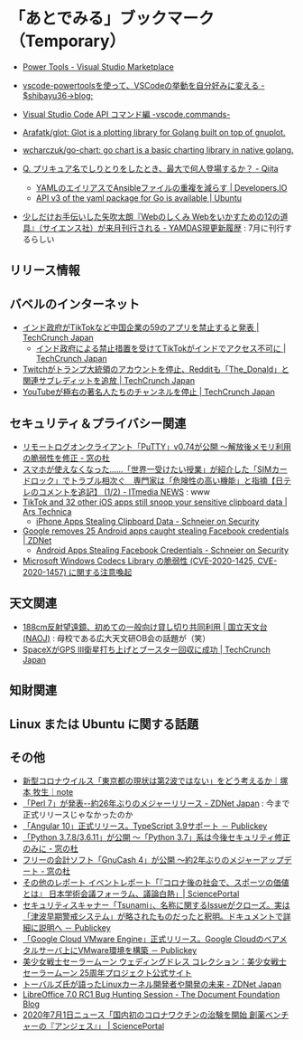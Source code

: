 # 「あとでみる」ブックマーク（Temporary）

- [Power Tools - Visual Studio Marketplace](https://marketplace.visualstudio.com/items?itemName=ego-digital.vscode-powertools)
- [vscode-powertoolsを使って、VSCodeの挙動を自分好みに変える - $shibayu36->blog;](https://blog.shibayu36.org/entry/2019/12/02/193000)
- [Visual Studio Code API コマンド編 -vscode.commands-](https://clickan.click/vscode-command/)

- [Arafatk/glot: Glot is a plotting library for Golang built on top of gnuplot.](https://github.com/arafatk/glot)
- [wcharczuk/go-chart: go chart is a basic charting library in native golang.](https://github.com/wcharczuk/go-chart)

- [Q. プリキュア名でしりとりをしたとき、最大で何人登場するか？ - Qiita](https://qiita.com/Hokkaidosm/items/5c5fbd5a1535d1fd239f)
    - [YAMLのエイリアスでAnsibleファイルの重複を減らす | Developers.IO](https://dev.classmethod.jp/articles/refactoring_ansible_yaml_using_alias_and_anchor/)
    - [API v3 of the yaml package for Go is available | Ubuntu](https://ubuntu.com/blog/api-v3-of-the-yaml-package-for-go-is-available)

- [少しだけお手伝いした矢吹太朗『Webのしくみ Webをいかすための12の道具』（サイエンス社）が来月刊行される - YAMDAS現更新履歴](https://yamdas.hatenablog.com/entry/20200618/web-no-shikumi) : 7月に刊行するらしい


## リリース情報


## バベルのインターネット

- [インド政府がTikTokなど中国企業の59のアプリを禁止すると発表  |  TechCrunch Japan](https://jp.techcrunch.com/2020/06/30/2020-06-29-india-bans-tiktok-dozens-of-other-chinese-apps/)
    - [インド政府による禁止措置を受けてTikTokがインドでアクセス不可に  |  TechCrunch Japan](https://jp.techcrunch.com/2020/07/01/2020-06-30-tiktok-goes-down-in-india-its-biggest-overseas-market/)
- [Twitchがトランプ大統領のアカウントを停止、Redditも「The_Donald」と関連サブレディットを追放  |  TechCrunch Japan](https://jp.techcrunch.com/2020/06/30/2020-06-29-trump-suspended-from-twitch-as-reddit-bans-the-the_donald-and-additional-subreddits/)
- [YouTubeが極右の著名人たちのチャンネルを停止  |  TechCrunch Japan](https://jp.techcrunch.com/2020/06/30/2020-06-29-youtube-ban-stefan-molyneux-david-duke-white-nationalism/)

## セキュリティ＆プライバシー関連

- [リモートログオンクライアント「PuTTY」v0.74が公開 ～解放後メモリ利用の脆弱性を修正 - 窓の杜](https://forest.watch.impress.co.jp/docs/news/1262056.html)
- [スマホが使えなくなった……「世界一受けたい授業」が紹介した「SIMカードロック」でトラブル相次ぐ　専門家は「危険性の高い機能」と指摘【日テレのコメントを追記】 (1/2) - ITmedia NEWS](https://www.itmedia.co.jp/news/articles/2006/29/news092.html) : www
- [TikTok and 32 other iOS apps still snoop your sensitive clipboard data | Ars Technica](https://arstechnica.com/gadgets/2020/06/tiktok-and-53-other-ios-apps-still-snoop-your-sensitive-clipboard-data/)
    - [iPhone Apps Stealing Clipboard Data - Schneier on Security](https://www.schneier.com/blog/archives/2020/06/iphone_apps_ste.html)
- [Google removes 25 Android apps caught stealing Facebook credentials | ZDNet](https://www.zdnet.com/article/google-removes-25-android-apps-caught-stealing-facebook-credentials/)
    - [Android Apps Stealing Facebook Credentials - Schneier on Security](https://www.schneier.com/blog/archives/2020/06/android_apps_st.html)
- [Microsoft Windows Codecs Library の脆弱性 (CVE-2020-1425, CVE-2020-1457) に関する注意喚起](https://www.jpcert.or.jp/at/2020/at200027.html)

## 天文関連

- [188cm反射望遠鏡、初めての一般向け貸し切り共同利用 | 国立天文台(NAOJ)](https://www.nao.ac.jp/news/topics/2020/20200630-188cm.html) : 母校である広大天文研OB会の話題が（笑）
- [SpaceXがGPS III衛星打ち上げとブースター回収に成功  |  TechCrunch Japan](https://jp.techcrunch.com/2020/07/01/2020-06-30-spacex-successfully-launches-gps-iii-space-vehicle-on-behalf-of-the-u-s-space-force/)

## 知財関連


## Linux または Ubuntu に関する話題


## その他

- [新型コロナウイルス「東京都の現状は第2波ではない」をどう考えるか｜塚本 牧生｜note](https://note.com/tsukamoto/n/nca3be480de96)
- [「Perl 7」が発表--約26年ぶりのメジャーリリース - ZDNet Japan](https://japan.zdnet.com/article/35155983/) : 今まで正式リリースじゃなかったのか
- [「Angular 10」正式リリース。TypeScript 3.9サポート － Publickey](https://www.publickey1.jp/blog/20/angular_10typescript_39.html)
- [「Python 3.7.8/3.6.11」が公開 ～「Python 3.7」系は今後セキュリティ修正のみに - 窓の杜](https://forest.watch.impress.co.jp/docs/news/1261984.html)
- [フリーの会計ソフト「GnuCash 4」が公開 ～約2年ぶりのメジャーアップデート - 窓の杜](https://forest.watch.impress.co.jp/docs/news/1262242.html)
- [その他のレポート イベントレポート「『コロナ後の社会で、スポーツの価値とは』 日本学術会議フォーラム、議論白熱」| SciencePortal](https://scienceportal.jst.go.jp/reports/other/20200630_01.html)
- [セキュリティスキャナー「Tsunami」、名称に関するIssueがクローズ。実は「津波早期警戒システム」が略されたものだったと釈明。ドキュメントで詳細に説明へ － Publickey](https://www.publickey1.jp/blog/20/tsunamiissue.html)
- [「Google Cloud VMware Engine」正式リリース。Google Cloudのベアメタルサーバ上にVMware環境を構築 － Publickey](https://www.publickey1.jp/blog/20/google_cloud_vmware_enginegoogle_cloudvmware.html)
- [美少女戦士セーラームーン ウェディングドレス コレクション：美少女戦士セーラームーン 25周年プロジェクト公式サイト](http://sailormoon-official.com/goods/fashion/post_914.php)
- [トーバルズ氏が語ったLinuxカーネル開発者や開発の未来 - ZDNet Japan](https://japan.zdnet.com/article/35156046/)
- [LibreOffice 7.0 RC1 Bug Hunting Session - The Document Foundation Blog](https://blog.documentfoundation.org/blog/2020/07/01/libreoffice-7-0-rc1-bug-hunting-session/)
- [2020年7月1日ニュース「国内初のコロナワクチンの治験を開始 創薬ベンチャーの『アンジェス』」 | SciencePortal](https://scienceportal.jst.go.jp/news/newsflash_review/newsflash/2020/07/20200701_01.html)

<!-- eof -->
